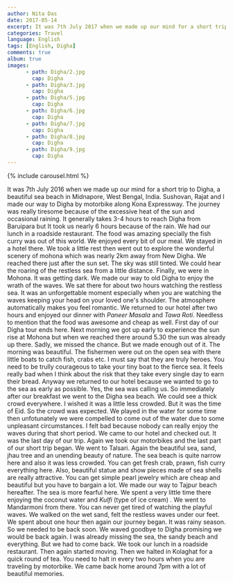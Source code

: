 ```yaml
---
author: Nita Das
date: 2017-05-14
excerpt: It was 7th July 2017 when we made up our mind for a short trip to Digha, a beautiful sea beachin Midnapore, West Bengal, India. Sushovan, Rajat and I made...
categories: Travel
language: English
tags: [English, Digha]
comments: true
album: true
images:
      - path: Digha/2.jpg
        cap: Digha
      - path: Digha/3.jpg
        cap: Digha
      - path: Digha/5.jpg
        cap: Digha
      - path: Digha/6.jpg
        cap: Digha
      - path: Digha/7.jpg
        cap: Digha
      - path: Digha/8.jpg
        cap: Digha
      - path: Digha/9.jpg
        cap: Digha					  
---
```

{% include carousel.html %}

It was 7th July 2016 when we made up our mind for a short trip to Digha, a beautiful sea beach
in Midnapore, West Bengal, India. Sushovan, Rajat and I made our way to Digha by motorbike along Kona
Expressway. The journey was really tiresome because of the excessive heat of the sun and
occasional raining. It generally takes 3-4 hours to reach Digha from Baruipara but It took us
nearly 6 hours because of the rain. We had our lunch in a roadside restaurant. The food was amazing
specially the fish curry was out of this world. We enjoyed every bit of our meal. We stayed in a
hotel there. We took a little rest then went out to explore the wonderful scenery of mohona which
was nearly 2km away from New Digha. We reached there just after the sun set. The sky was still
tinted. We could hear the roaring of the restless sea from a little distance. Finally, we were in
Mohona. It was getting dark. We made our way to old Digha to enjoy the wrath of the waves. We sat
there for about two hours watching the restless sea. It was an unforgettable moment especially
when you are watching the waves keeping your head on your loved one's shoulder. The atmosphere
automatically makes you feel romantic. We returned to our hotel after two hours and enjoyed our
dinner with _Paneer Masala_ and _Tawa Roti_. Needless to mention that the food was awesome and cheap
as well. First day of our Digha tour ends here. Next morning we got up early to experience the sun
rise at Mohona but when we reached there around 5.30 the sun was already up there. Sadly, we
missed the chance. But we made enough out of it. The morning was beautiful. The fishermen were out
on the open sea with there little boats to catch fish, crabs etc. I must say that they are truly
heroes. You need to be trully courageous to take your tiny boat to the fierce sea. It feels really
bad when I think about the risk that they take every single day to earn their bread. Anyway we
returned to our hotel because we wanted to go to the sea as early as possible. Yes, the sea was
calling us. So immediately after our breakfast we went to the Digha sea beach. We could see a
thick crowd everywhere. I wished it was a little less crowded. But it was the time of Eid. So the
crowd was expected. We played in the water for some time then unfotunately we were compelled to
come out of the water due to some unpleasant circumstances. I felt bad because nobody can really
enjoy the waves during that short period. We came to our hotel and checked out. It was the
last day of our trip. Again we took our motorbikes and the last part of our short trip began.
We went to Talsari. Again the beautiful sea, sand, jhau tree and an unending beauty of nature.
The sea beach is quite narrow here and also it was less crowded. You can get fresh crab, prawn,
fish curry everything here. Also, beautiful statue and show pieces made of sea shells are really
attractive. You can get simple pearl jewelry which are cheap and beautiful but you have to
bargain a lot. We made our way to Tajpur beach hereafter. The sea is more fearful here. We spent a
very little time there enjoying the coconut water and _Kulfi_ (type of ice cream) . We went to Mandarmoni from there.
You can never get tired of watching the playful waves. We walked on the wet sand, felt the
restless waves under our feet. We spent about one hour then again our journey began. It was rainy
season. So we needed to be back soon. We waved goodbye to Digha promising we would be back again.
I was already missing the sea, the sandy beach and everything. But we had to come back. We took
our lunch in a roadside restaurant. Then again started moving. Then we halted in Kolaghat for a
quick round of tea. You need to halt in every two hours when you are traveling by motorbike.
We came back home around 7pm with a lot of beautiful memories.
